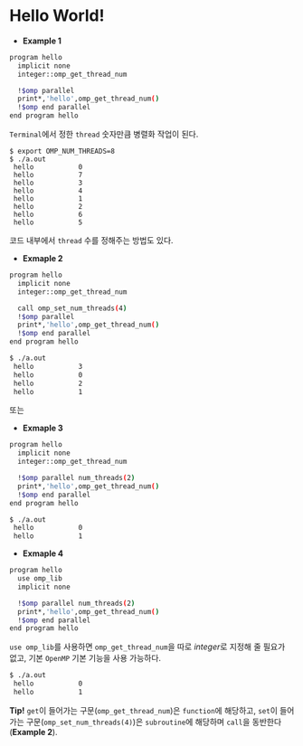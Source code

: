 # Hello World!


- **Example 1**
``` bash
program hello
  implicit none
  integer::omp_get_thread_num

  !$omp parallel
  print*,'hello',omp_get_thread_num()
  !$omp end parallel
end program hello
```
`Terminal`에서 정한 `thread` 숫자만큼 병렬화 작업이 된다.
```
$ export OMP_NUM_THREADS=8
$ ./a.out
 hello           0
 hello           7
 hello           3
 hello           4
 hello           1
 hello           2
 hello           6
 hello           5
```
코드 내부에서 `thread` 수를 정해주는 방법도 있다.

- **Exmaple 2**
``` bash
program hello
  implicit none
  integer::omp_get_thread_num

  call omp_set_num_threads(4)
  !$omp parallel
  print*,'hello',omp_get_thread_num()
  !$omp end parallel
end program hello
```
```bash
$ ./a.out
 hello           3
 hello           0
 hello           2
 hello           1

```
또는

- **Exmaple 3**
``` bash
program hello
  implicit none
  integer::omp_get_thread_num

  !$omp parallel num_threads(2)
  print*,'hello',omp_get_thread_num()
  !$omp end parallel
end program hello
```
```bash
$ ./a.out
 hello           0
 hello           1
```

- **Exmaple 4**
```bash
program hello
  use omp_lib
  implicit none

  !$omp parallel num_threads(2)
  print*,'hello',omp_get_thread_num()
  !$omp end parallel
end program hello
```
`use omp_lib`를 사용하면 `omp_get_thread_num`을 따로 *integer*로 지정해 줄 필요가 없고, 기본 `OpenMP` 기본 기능을 사용 가능하다.
```bash
$ ./a.out
 hello           0
 hello           1
```

**Tip!** `get`이 들어가는 구문(`omp_get_thread_num`)은 `function`에 해당하고, `set`이 들어가는 구문(`omp_set_num_threads(4)`)은 `subroutine`에 해당하며 `call`을 동반한다(**Example 2**).
